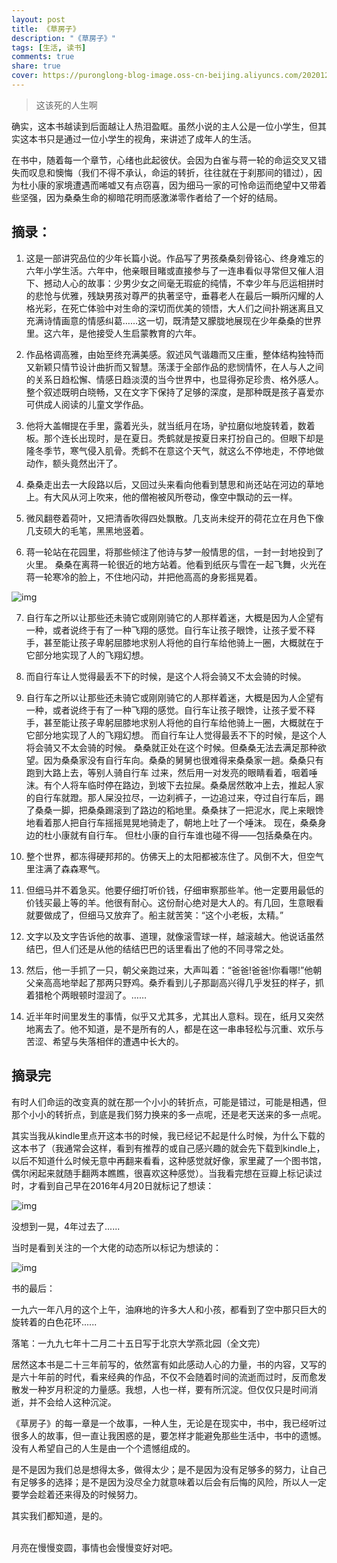 ```yaml
---
layout: post
title: 《草房子》
description: "《草房子》"
tags: [生活, 读书]
comments: true
share: true
cover: https://puronglong-blog-image.oss-cn-beijing.aliyuncs.com/20201209100839.png
---
```


> 这该死的人生啊

<!-- more -->

确实，这本书越读到后面越让人热泪盈眶。虽然小说的主人公是一位小学生，但其实这本书只是通过一位小学生的视角，来讲述了成年人的生活。

在书中，随着每一个章节，心绪也此起彼伏。会因为白雀与蒋一轮的命运交叉又错失而叹息和懊悔（我们不得不承认，命运的转折，往往就在于刹那间的错过），因为杜小康的家境遭遇而唏嘘又有点窃喜，因为细马一家的可怜命运而绝望中又带着些坚强，因为桑桑生命的柳暗花明而感激涕零作者给了一个好的结局。

## 摘录：

1. 这是一部讲究品位的少年长篇小说。作品写了男孩桑桑刻骨铭心、终身难忘的六年小学生活。六年中，他亲眼目睹或直接参与了一连串看似寻常但又催人泪下、撼动人心的故事：少男少女之间毫无瑕疵的纯情，不幸少年与厄运相拼时的悲怆与优雅，残缺男孩对尊严的执著坚守，垂暮老人在最后一瞬所闪耀的人格光彩，在死亡体验中对生命的深切而优美的领悟，大人们之间扑朔迷离且又充满诗情画意的情感纠葛……这一切，既清楚又朦胧地展现在少年桑桑的世界里。这六年，是他接受人生启蒙教育的六年。

2. 作品格调高雅，由始至终充满美感。叙述风气谐趣而又庄重，整体结构独特而又新颖只情节设计曲折而又智慧。荡漾于全部作品的悲悯情怀，在人与人之间的关系日趋松懈、情感日趋淡漠的当今世界中，也显得弥足珍贵、格外感人。整个叙述既明白晓畅，又在文字下保持了足够的深度，是那种既是孩子喜爱亦可供成人阅读的儿童文学作品。

3. 他将大盖帽提在手里，露着光头，就当纸月在场，驴拉磨似地旋转着，数着板。那个连长出现时，是在夏日。秃鹤就是按夏日来打扮自己的。但眼下却是隆冬季节，寒气侵入肌骨。秃鹤不在意这个天气，就这么不停地走，不停地做动作，额头竟然出汗了。

4. 桑桑走出去一大段路以后，又回过头来看向他看到慧思和尚还站在河边的草地上。有大风从河上吹来，他的僧袍被风所卷动，像空中飘动的云一样。

5. 微风翻卷着荷叶，又把清香吹得四处飘散。几支尚未绽开的荷花立在月色下像几支硕大的毛笔，黑黑地竖着。

6. 蒋一轮站在花园里，将那些倾注了他诗与梦一般情思的信，一封一封地投到了火里。 桑桑在离蒋一轮很近的地方站着。他看到纸灰与雪在一起飞舞，火光在蒋一轮寒冷的脸上，不住地闪动，并把他高高的身影摇晃着。

![img](https://puronglong-blog-image.oss-cn-beijing.aliyuncs.com/20201209111907.png)

7. 自行车之所以让那些还未骑它或刚刚骑它的人那样着迷，大概是因为人企望有一种，或者说终于有了一种飞翔的感觉。自行车让孩子眼馋，让孩子爱不释手，甚至能让孩子卑躬屈膝地求别人将他的自行车给他骑上一圈，大概就在于它部分地实现了人的飞翔幻想。

8. 而自行车让人觉得最丢不下的时候，是这个人将会骑又不太会骑的时候。

9. 自行车之所以让那些还未骑它或刚刚骑它的人那样着迷，大概是因为人企望有一种，或者说终于有了一种飞翔的感觉。自行车让孩子眼馋，让孩子爱不释手，甚至能让孩子卑躬屈膝地求别人将他的自行车给他骑上一圈，大概就在于它部分地实现了人的飞翔幻想。 而自行车让人觉得最丢不下的时候，是这个人将会骑又不太会骑的时候。 桑桑就正处在这个时候。但桑桑无法去满足那种欲望。因为桑桑家没有自行车向。桑桑的舅舅也很难得来桑桑家一趟。桑桑只有跑到大路上去，等别人骑自行车 过来，然后用一对发亮的眼睛看着，咽着唾沫。有个人将车临时停在路边，到坡下去拉屎。桑桑居然敢冲上去，推起人家的自行车就蹬。那人屎没拉尽，一边刹裤子，一边追过来，夺过自行车后，踢了桑桑一脚，把桑桑踢滚到了路边的稻地里。桑桑抹了一把泥水，爬上来眼馋地看着那人把自行车摇摇晃晃地骑走了，朝地上吐了一个唾沫。 现在，桑桑身边的杜小康就有自行车。 但杜小康的自行车谁也碰不得——包括桑桑在内。

10. 整个世界，都冻得硬邦邦的。仿佛天上的太阳都被冻住了。风倒不大，但空气里注满了森森寒气。

11. 但细马并不着急买。他要仔细打听价钱，仔细审察那些羊。他一定要用最低的价钱买最上等的羊。他很有耐心。这份耐心绝对是大人的。有几回，生意眼看就要做成了，但细马又放弃了。船主就苦笑：“这个小老板，太精。”

12. 文字以及文字告诉他的故事、道理，就像滚雪球一样，越滚越大。他说话虽然结巴，但人们还是从他的结结巴巴的话里看出了他的不同寻常之处。

13. 然后，他一手抓了一只，朝父亲跑过来，大声叫着：“爸爸!爸爸!你看哪!”他朝父亲高高地举起了那两只野鸡。桑乔看到儿子那副高兴得几乎发狂的样子，抓着猎枪个两眼顿时湿润了。……

14. 近半年时间里发生的事情，似乎又尤其多，尤其出人意料。现在，纸月又突然地离去了。他不知道，是不是所有的人，都是在这一串串轻松与沉重、欢乐与苦涩、希望与失落相伴的遭遇中长大的。 

## 摘录完

有时人们命运的改变真的就在那一个小小的转折点，可能是错过，可能是相遇，但那个小小的转折点，到底是我们努力换来的多一点呢，还是老天送来的多一点呢。

其实当我从kindle里点开这本书的时候，我已经记不起是什么时候，为什么下载的这本书了（我通常会这样，看到有推荐的或自己感兴趣的就会先下载到kindle上，以后不知道什么时候无意中再翻来看看，这种感觉就好像，家里藏了一个图书馆，偶尔闲起来就随手翻两本瞧瞧，很喜欢这种感觉）。当我看完想在豆瓣上标记读过时，才看到自己早在2016年4月20日就标记了想读：

![img](https://puronglong-blog-image.oss-cn-beijing.aliyuncs.com/20201209114638.png)

没想到一晃，4年过去了......

当时是看到关注的一个大佬的动态所以标记为想读的：

![img](https://puronglong-blog-image.oss-cn-beijing.aliyuncs.com/20201209145900.png)

书的最后：

一九六一年八月的这个上午，油麻地的许多大人和小孩，都看到了空中那只巨大的旋转着的白色花环......

落笔：一九九七年十二月二十五日写于北京大学燕北园（全文完）

居然这本书是二十三年前写的，依然富有如此感动人心的力量，书的内容，又写的是六十年前的时代，看来经典的作品，不仅不会随着时间的流逝而过时，反而愈发散发一种岁月积淀的力量感。我想，人也一样，要有所沉淀。但仅仅只是时间消逝，并不会给人这种沉淀。

《草房子》的每一章是一个故事，一种人生，无论是在现实中，书中，我已经听过很多人的故事，但一直让我困惑的是，要怎样才能避免那些生活中，书中的遗憾。没有人希望自己的人生是由一个个遗憾组成的。

是不是因为我们总是想得太多，做得太少；是不是因为没有足够多的努力，让自己有足够多的选择；是不是因为没尽全力就意味着以后会有后悔的风险，所以人一定要学会趁着还来得及的时候努力。

其实我们都知道，是的。

<br />
月亮在慢慢变圆，事情也会慢慢变好对吧。
